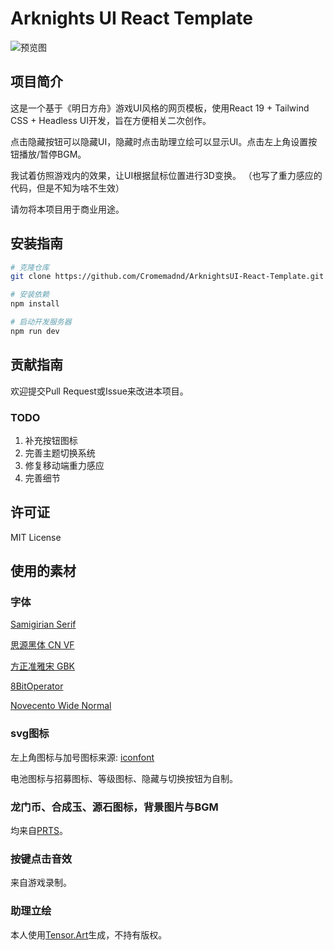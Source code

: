 # Arknights UI React Template

![预览图](./preview.png)

## 项目简介

这是一个基于《明日方舟》游戏UI风格的网页模板，使用React 19 + Tailwind CSS + Headless UI开发，旨在方便相关二次创作。

点击隐藏按钮可以隐藏UI，隐藏时点击助理立绘可以显示UI。点击左上角设置按钮播放/暂停BGM。

我试着仿照游戏内的效果，让UI根据鼠标位置进行3D变换。
（也写了重力感应的代码，但是不知为啥不生效）

请勿将本项目用于商业用途。

## 安装指南

```bash
# 克隆仓库
git clone https://github.com/Cromemadnd/ArknightsUI-React-Template.git

# 安装依赖
npm install

# 启动开发服务器
npm run dev
```

## 贡献指南

欢迎提交Pull Request或Issue来改进本项目。

### TODO

1. 补充按钮图标
2. 完善主题切换系统
3. 修复移动端重力感应
4. 完善细节

## 许可证

MIT License

## 使用的素材

### 字体

[Samigirian Serif](https://github.com/Siphercase/Samigirian)

[思源黑体 CN VF](https://www.fonts.net.cn/font-39307199570.html)

[方正准雅宋 GBK](https://www.fonts.net.cn/font-32533345155.html)

[8BitOperator](https://www.1001freefonts.com/8-bit-operator.font)

[Novecento Wide Normal](https://github.com/TimWangZi/The-font-of-Arknights/blob/master/font/Novecento-Wide-Normal-2.otf)

### svg图标

左上角图标与加号图标来源: [iconfont](https://www.iconfont.cn/)

电池图标与招募图标、等级图标、隐藏与切换按钮为自制。

### 龙门币、合成玉、源石图标，背景图片与BGM

均来自[PRTS](https://prts.wiki)。

### 按键点击音效

来自游戏录制。

### 助理立绘

本人使用[Tensor.Art](https://tusiart.com/)生成，不持有版权。
